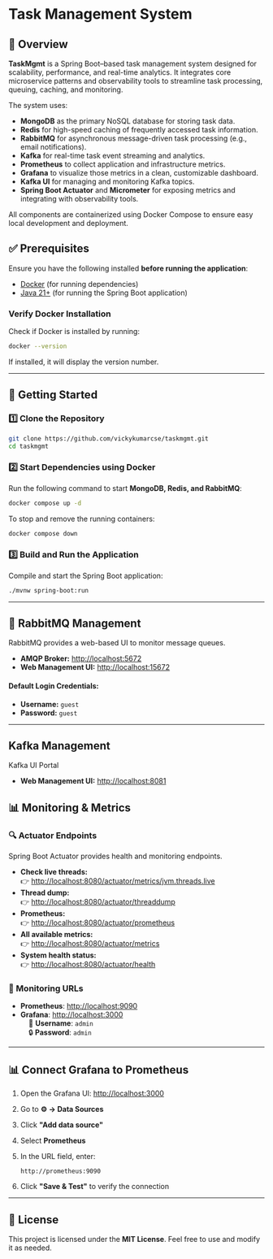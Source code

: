 # Task Management System

## 📌 Overview

**TaskMgmt** is a Spring Boot–based task management system designed for scalability, performance, and real-time analytics. It integrates core microservice patterns and observability tools to streamline task processing, queuing, caching, and monitoring.

The system uses:

- **MongoDB** as the primary NoSQL database for storing task data.
- **Redis** for high-speed caching of frequently accessed task information.
- **RabbitMQ** for asynchronous message-driven task processing (e.g., email notifications).
- **Kafka** for real-time task event streaming and analytics.
- **Prometheus** to collect application and infrastructure metrics.
- **Grafana** to visualize those metrics in a clean, customizable dashboard.
- **Kafka UI** for managing and monitoring Kafka topics.
- **Spring Boot Actuator** and **Micrometer** for exposing metrics and integrating with observability tools.

All components are containerized using Docker Compose to ensure easy local development and deployment.

## ✅ Prerequisites
Ensure you have the following installed **before running the application**:
- [Docker](https://www.docker.com/) (for running dependencies)
- [Java 21+](https://adoptium.net/) (for running the Spring Boot application)

### **Verify Docker Installation**
Check if Docker is installed by running:
```sh
docker --version
```
If installed, it will display the version number.

---

## 🚀 Getting Started

### **1️⃣ Clone the Repository**
```sh
git clone https://github.com/vickykumarcse/taskmgmt.git
cd taskmgmt
```

### **2️⃣ Start Dependencies using Docker**
Run the following command to start **MongoDB, Redis, and RabbitMQ**:
```sh
docker compose up -d
```
To stop and remove the running containers:
```sh
docker compose down
```

### **3️⃣ Build and Run the Application**
Compile and start the Spring Boot application:
```sh
./mvnw spring-boot:run
```

---

## 📨 RabbitMQ Management
RabbitMQ provides a web-based UI to monitor message queues.

- **AMQP Broker:** [http://localhost:5672](http://localhost:5672)
- **Web Management UI:** [http://localhost:15672](http://localhost:15672)

#### **Default Login Credentials:**
- **Username:** `guest`
- **Password:** `guest`

---

## Kafka Management
Kafka UI Portal
- **Web Management UI:** [http://localhost:8081](http://localhost:8081)


## 📊 Monitoring & Metrics
### **🔍 Actuator Endpoints**
Spring Boot Actuator provides health and monitoring endpoints.

- **Check live threads:**  
  👉 [http://localhost:8080/actuator/metrics/jvm.threads.live](http://localhost:8080/actuator/metrics/jvm.threads.live)
- **Thread dump:**  
  👉 [http://localhost:8080/actuator/threaddump](http://localhost:8080/actuator/threaddump)
- **Prometheus:**  
  👉 [http://localhost:8080/actuator/prometheus](http://localhost:8080/actuator/prometheus)
- **All available metrics:**  
  👉 [http://localhost:8080/actuator/metrics](http://localhost:8080/actuator/metrics)
- **System health status:**  
  👉 [http://localhost:8080/actuator/health](http://localhost:8080/actuator/health)

### 🔗 Monitoring URLs

- **Prometheus**: [http://localhost:9090](http://localhost:9090)
- **Grafana**: [http://localhost:3000](http://localhost:3000)  
  &nbsp;&nbsp;&nbsp;&nbsp;👤 **Username**: `admin`  
  &nbsp;&nbsp;&nbsp;&nbsp;🔒 **Password**: `admin`

---

## 📊 Connect Grafana to Prometheus

1. Open the Grafana UI: [http://localhost:3000](http://localhost:3000)
2. Go to **⚙️ → Data Sources**
3. Click **"Add data source"**
4. Select **Prometheus**
5. In the URL field, enter:

   ```
   http://prometheus:9090
   ```

6. Click **"Save & Test"** to verify the connection

---

## 📝 License
This project is licensed under the **MIT License**. Feel free to use and modify it as needed.
